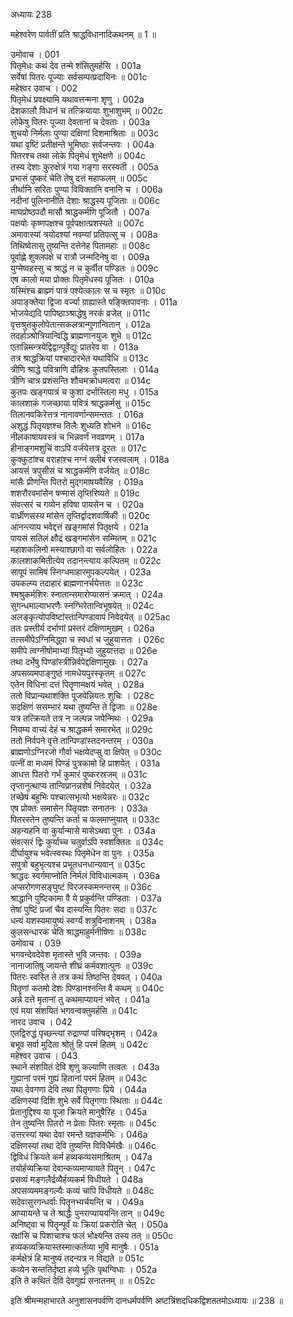 अध्यायः 238

महेश्वरेण पार्वतीं प्रति श्राद्धविधानादिकथनम् ॥ 1 ॥

उमोवाच ।	001  
पितृमेधः कथं देव तन्मे शंसितुमर्हसि ।	001a  
सर्वेषां पितरः पूज्याः सर्वसम्पत्प्रदायिनः ॥	001c  
महेश्वर उवाच ।	002  
पितृमेधं प्रवक्ष्यामि यथावत्तन्मना शृणु ।	002a  
देशकालौ विधानं च तत्क्रियायाः शुभाशुभम् ॥	002c  
लोकेषु पितरः पूज्या देवतानां च देवताः ।	003a  
शुचयो निर्मलाः पुण्या दक्षिणां दिशमाश्रिताः ॥	003c  
यथा वृष्टिं प्रतीक्षन्ते भूमिष्ठाः सर्वजन्तवः ।	004a  
पितरश्च तथा लोके पितृमेधं शुभेक्षणे ॥	004c  
तस्य देशाः कुरुक्षेत्रं गया गङ्गा सरस्वती ।	005a  
प्रभासं पुष्करं चेति तेषु दत्तं महाफलम् ॥	005c  
तीर्थानि सरितः पुण्या विविक्तानि वनानि च ।	006a  
नदीनां पुलिनानीति देशाः श्राद्धस्य पूजिताः ॥	006c  
माघप्रोष्ठपदौ मासौ श्राद्धकर्मणि पूजितौ ।	007a  
पक्षयोः कृष्णपक्षश्च पूर्वपक्षात्प्रशस्यते ॥	007c  
अमावास्यां त्रयोदश्यां नवम्यां प्रतिपत्सु च ।	008a  
तिथिष्वेतासु तुष्यन्ति दत्तेनेह पितामहाः ॥	008c  
पूर्वाह्णे शुक्लपक्षे च रात्रौ जन्मदिनेषु वा ।	009a  
युग्मेष्वहस्सु च श्राद्धं न च कुर्वीत पण्डितः ॥	009c  
एष कालो मया प्रोक्तः पितृमेधस्य पूजितः ।	010a  
यस्मिंश्च ब्राह्म्णं पात्रं पश्येत्कालः स च स्मृतः ॥	010c  
अपाङ्क्तेया द्विजा वर्ज्या ग्राह्यास्ते पङ्क्तिपावनाः ।	011a  
भोजयेद्यदि पापिष्ठाञ्श्राद्धेषु नरकं व्रजेत् ॥	011c  
वृत्तश्रुतकुलोपेतान्सकलत्रान्गुणान्वितान् ।	012a  
तदर्हाञ्श्रोत्रियान्विद्धि ब्राह्मणानयुजः शुभे ॥	012c  
एतान्निमन्त्रयेद्विद्वान्पूर्वेद्युः प्रातरेव वा ।	013a  
तत्र श्राद्धक्रियां पश्चादारभेत यथाविधि ॥	013c  
त्रीणि श्राद्धे पवित्राणि दौहित्रः कुतपस्तिलाः ।	014a  
त्रीणि चात्र प्रशंसन्ति शौचमक्रोधमत्वरा ॥	014c  
कुतपः खङ्गपात्रं च कुशा दर्भास्तिला मधु ।	015a  
कालशाकं गजच्छाया पवित्रं श्राद्धकर्मसु ॥	015c  
तिलानवकिरेत्तत्र नानावर्णान्समन्ततः ।	016a  
अशुद्धं पितृयज्ञश्च तिलैः शुध्यति शोभने ॥	016c  
नीलकाषायवस्त्रं च भिन्नवर्णं नवव्रणम् ।	017a  
हीनाङ्गमशुचिं वाऽपि वर्जयेत्तत्र दूरतः ॥	017c  
कुक्कुटांश्च वराहांश्च नग्नं क्लीबं रजस्वलाम् ।	018a  
आयसं त्रपुसीसं च श्राद्धकर्मणि वर्जयेत् ॥	018c  
मांसैः प्रीणन्ति पितरो मुद्गमाषयवैरिह ।	019a  
शशरौरवमांसेन षण्मासं तृप्तिरिष्यते ॥	019c  
संवत्सरं च गव्येन हविषा पायसेन च ।	020a  
वार्ध्रीणसस्य मांसेन तृप्तिर्द्वादशवार्षिकी ॥	020c  
आनन्त्याय भवेद्दत्तं खङ्गमांसं पितृक्षये ।	021a  
पायसं सतिलं क्षौद्रं खङ्गमांसेन सम्मितम् ॥	021c  
महाशकलिनो मस्याश्छागो वा सर्वलोहितः ।	022a  
कालशाकमितीत्येव तदानन्त्याय कल्पितम् ॥	022c  
सापूपं सामिषं स्निग्धमाहारमुपकल्पयेत् ।	023a  
उपकल्प्य तदाहारं ब्राह्मणानर्चयेत्ततः ॥	023c  
श्मश्रुकर्मशिरः स्नातान्समारोप्यासनं क्रमात् ।	024a  
सुगन्धमाल्याभरणैः स्नग्भिरेतान्विभूषयेत् ॥	024c  
अलङ्कृत्योपविष्टांस्तान्पिण्डावापं निवेदयेत् ॥	025ac  
ततः प्रस्तीर्य दर्भाणां प्रस्तरं दक्षिणामुखम् ।	026a  
तत्समीपेऽग्निमिद्ध्वा च स्वधां च जुहुयात्ततः ।	026c  
समीपे त्वग्नीषोमाभ्यां पितृभ्यो जुहुयात्तदा ॥	026e  
तथा दर्भेषु पिण्डांस्त्रीन्निर्वपेद्दक्षिणामुखः ।	027a  
अपसव्यमपाङ्गुष्ठं नामधेयपुरस्कृतम् ॥	027c  
एतेन विधिना दत्तं पितॄणामक्षयं भवेत् ।	028a  
ततो विप्रान्यथाशक्ति पूजयेन्नियतः शुचिः ।	028c  
सदक्षिणं ससम्भारं यथा तुष्यन्ति ते द्विजाः ॥	028e  
यत्र तत्क्रियते तत्र न जल्पन्न जपेन्मिथः ।	029a  
नियम्य वाच्यं देहं च श्राद्धकर्म समारभेत् ॥	029c  
ततो निर्वपने वृत्ते तान्पिण्डांस्तदनन्तरम् ।	030a  
ब्राह्मणोऽग्निरजो गौर्वा भक्षयेदप्सु वा क्षिपेत् ॥	030c  
पत्नीं वा मध्यमं पिण्डं पुत्रकामो हि प्राशयेत् ।	031a  
आधत्त पितरो गर्भं कुमारं पुष्करस्रजम् ॥	031c  
तृप्तानुत्थाप्य तान्विप्रानन्नशेषं निवेदयेत् ।	032a  
तच्छेषं बहुभिः पश्चात्सभृत्यो भक्षयेन्नरः ॥	032c  
एष प्रोक्तः समासेन पितृयज्ञः सनातनः ।	033a  
पितरस्तेन तुष्यन्ति कर्ता च फलमाप्नुयात् ॥	033c  
अहन्यहनि वा कुर्यान्मासे मासेऽथवा पुनः ।	034a  
संवत्सरं द्विः कुर्याच्च चतुर्वाऽपि स्वशक्तितः ॥	034c  
दीर्घायुश्च भवेत्स्वस्थः पितृमेधेन वा पुनः ।	035a  
सपुत्रो बहुभृत्यश्च प्रभूतधनधान्यवान् ॥	035c  
श्राद्धदः स्वर्गमाप्नोति निर्मलं विविधात्मकम् ।	036a  
अप्सरोगणसङ्घुष्टं विरजस्कमनन्तरम् ॥	036c  
श्राद्धानि पुष्टिकामा वै ये प्रकुर्वन्ति पण्डिताः ।	037a  
तेषां पुष्टिं प्रजां चैव दास्यन्ति पितरः सदा ॥	037c  
धन्यं यशस्यमायुष्यं स्वर्ग्यं शत्रुविनाशनम् ।	038a  
कुलसन्धारकं चेति श्राद्धमाहुर्मनीषिणः ॥	038c  
उमोवाच ।	039  
भगवन्देवदेवेश मृतास्ते भुवि जन्तवः ।	039a  
नानाजातिषु जायन्ते शीघ्रं कर्मवशात्पुनः ॥	039c  
पितरः स्वस्ति ते तत्र कथं तिष्ठन्ति देववत् ।	040a  
पितॄणां कतमो देशः पिण्डानश्नन्ति वै कथम् ॥	040c  
अन्ने दत्ते मृतानां तु कथमाप्यायनं भवेत् ।	041a  
एवं मया संशयितं भगवन्वक्तुमर्हसि ॥	041c  
नारद उवाच ।	042  
एतद्विरुद्धं पृच्छन्त्यां रुद्राण्यां परिषद्भृशम् ।	042a  
बभूव सर्वा मुदिता श्रोतुं हि परमं हितम् ॥	042c  
महेश्वर उवाच ।	043  
स्थाने संशयितं देवि शृणु कल्याणि तत्वतः ।	043a  
गुह्यानां परमं गुह्यं हितानां परमं हितम् ॥	043c  
यथा देवगणा देवि तथा पितृगणाः प्रिये ।	044a  
दक्षिणस्यां दिशि शुभे सर्वे पितृगणाः स्थिताः ॥	044c  
प्रेतानुद्दिश्य या पूजा क्रियते मानुषैरिह ।	045a  
तेन तुष्यन्ति पितरो न प्रेताः पितरः स्मृताः ॥	045c  
उत्तरस्यां यथा देवा रमन्ते यज्ञकर्मभिः ।	046a  
दक्षिणस्यां तथा देवि तुष्यन्ति विविधैर्मखैः ॥	046c  
द्विविधं क्रियते कर्म हव्यकव्यसमाश्रितम् ।	047a  
तयोर्हव्यक्रिया देवान्कव्यमाप्यायते पितॄन् ।	047c  
प्रसव्यं मङ्गलैर्द्रव्यैर्हव्यकर्म विधीयते ।	048a  
अपसव्यममङ्गल्यैः कव्यं चापि विधीयते ॥	048c  
सदेवासुरगन्धर्वाः पितॄनभ्यर्चयन्ति च ।	049a  
आप्यायन्ते च ते श्राद्धैः पुनराप्याययन्ति तान् ॥	049c  
अनिष्ट्वा च पितॄन्पूर्वं यः क्रियां प्रकरोति चेत् ।	050a  
रक्षांसि च पिशाचाश्च फलं भोक्ष्यन्ति तस्य तत् ॥	050c  
हव्यकव्यक्रियास्तस्मात्कर्तव्या भुवि मानुषैः ।	051a  
कर्मक्षेत्रं हि मानुष्यं तदन्यत्र न विद्यते ॥	051c  
कव्येन सन्ततिर्दृष्टा हव्ये भूतिः पृथग्विधाः ।	052a  
इति ते कथितं देवि देवगुह्यं सनातनम् ॥ ॥	052c  

इति श्रीमन्महाभारते अनुशासनपर्वणि दानधर्मपर्वणि अष्टत्रिंशदधिकद्विशततमोऽध्यायः ॥ 238 ॥
